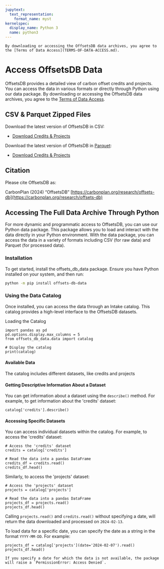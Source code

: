 ```yaml
---
jupytext:
  text_representation:
    format_name: myst
kernelspec:
  display_name: Python 3
  name: python3
---
```


```{important}
By downloading or accessing the OffsetsDB data archives, you agree to the [Terms of Data Access](TERMS-OF-DATA-ACCESS.md).
```

# Access OffsetsDB Data

OffsetsDB provides a detailed view of carbon offset credits and projects.
You can access the data in various formats or directly through Python using our data package.
By downloading or accessing the OffsetsDB data archives, you agree to the [Terms of Data Access](TERMS-OF-DATA-ACCESS.md).

## CSV & Parquet Zipped Files

Download the latest version of OffsetsDB in CSV:

- [Download Credits & Projects](https://carbonplan-offsets-db.s3.us-west-2.amazonaws.com/production/latest/offsets-db.csv.zip)

Download the latest version of OffsetsDB in [Parquet](https://parquet.apache.org/):

- [Download Credits & Projects](https://carbonplan-offsets-db.s3.us-west-2.amazonaws.com/production/latest/offsets-db.parquet.zip)

## Citation

Please cite OffsetsDB as:

CarbonPlan (2024) “OffsetsDB” [https://carbonplan.org/research/offsets-db](https://carbonplan.org/research/offsets-db)

## Accessing The Full Data Archive Through Python

For more dynamic and programmatic access to OffsetsDB, you can use our Python data package. This package allows you to load and interact with the data directly in your Python environment. With the data package, you can access the data in a variety of formats including CSV (for raw data) and Parquet (for processed data).

### Installation

To get started, install the offsets_db_data package. Ensure you have Python installed on your system, and then run:

```bash
python -m pip install offsets-db-data
```

### Using the Data Catalog

Once installed, you can access the data through an Intake catalog. This catalog provides a high-level interface to the OffsetsDB datasets.

Loading the Catalog

```{code-cell} ipython3
import pandas as pd
pd.options.display.max_columns = 5
from offsets_db_data.data import catalog

# Display the catalog
print(catalog)
```

#### Available Data

The catalog includes different datasets, like credits and projects

#### Getting Descriptive Information About a Dataset

You can get information about a dataset using the `describe()` method. For example, to get information about the 'credits' dataset:

```{code-cell} ipython3
catalog['credits'].describe()
```

#### Accessing Specific Datasets

You can access individual datasets within the catalog. For example, to access the 'credits' dataset:

```{code-cell} ipython3
# Access the 'credits' dataset
credits = catalog['credits']

# Read the data into a pandas DataFrame
credits_df = credits.read()
credits_df.head()

```

Similarly, to access the 'projects' dataset:

```{code-cell} ipython3
# Access the 'projects' dataset
projects = catalog['projects']

# Read the data into a pandas DataFrame
projects_df = projects.read()
projects_df.head()
```

Calling `projects.read()` and `credits.read()` without specifying a date, will return the data downloaded and processed on `2024-02-13`.

To load data for a specific date, you can specify the date as a string in the format `YYYY-MM-DD`. For example:

```{code-cell} ipython3
projects_df = catalog['projects'](date='2024-02-07').read()
projects_df.head()
```

```{note}
If you specify a date for which the data is not available, the package will raise a `PermissionError: Access Denied`.
```
